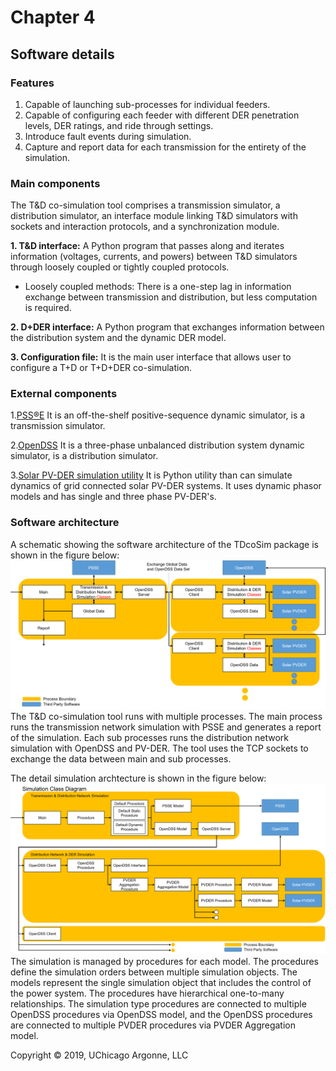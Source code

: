 # Chapter 4
## Software details

### Features
1. Capable of launching sub-processes for individual feeders.
2. Capable of configuring each feeder with different DER penetration levels, DER ratings, and ride through settings.
3. Introduce fault events during simulation.
4. Capture and report data for each transmission for the entirety of the simulation.

### Main components
The T&D co-simulation tool comprises a transmission simulator, a distribution simulator, an interface module linking T&D simulators with sockets and interaction protocols, and a synchronization module.

**1. T&D interface:**
A Python program that passes along and iterates information (voltages, currents, and powers) between T&D simulators through loosely coupled or tightly coupled protocols.
  * Loosely coupled methods: There is a one-step lag in information exchange between transmission and distribution, but less computation is required. 

**2. D+DER interface:**
A Python program that exchanges information between the distribution system and the dynamic DER model.

**3. Configuration file:**
It is the main user interface that allows user to configure a T+D or T+D+DER co-simulation. 

### External components
1.[PSS®E](https://new.siemens.com/global/en/products/energy/services/transmission-distribution-smart-grid/consulting-and-planning/pss-software/pss-e.html)
It is an off-the-shelf positive-sequence dynamic simulator, is a transmission simulator. 

2.[OpenDSS](https://www.epri.com/#/pages/sa/opendss)
It is a three-phase unbalanced distribution system dynamic simulator, is a distribution simulator.

3.[Solar PV-DER simulation utility](https://github.com/sibyjackgrove/SolarPV-DER-simulation-utility)
It is Python utility than can simulate dynamics of grid connected solar PV-DER systems. It uses dynamic phasor models and has single and three phase PV-DER's. 

### Software architecture
A schematic showing the software architecture of the TDcoSim package is shown in the figure below:
![highlevel software architecture](images/highlevel_software_architecture.png)
The T&D co-simulation tool runs with multiple processes. The main process runs the transmission network simulation with PSSE and generates a report of the simulation. Each sub processes runs the distribution network simulation with OpenDSS and PV-DER. The tool uses the TCP sockets to exchange the data between main and sub processes.

The detail simulation archtecture is shown in the figure below:
![detail simulation architecture](images/simulation_architecture.png)
The simulation is managed by procedures for each model. The procedures define the simulation orders between multiple simulation objects. The models represent the single simulation object that includes the control of the power system. The procedures have hierarchical one-to-many relationships. The simulation type procedures are connected to multiple OpenDSS procedures via OpenDSS model, and the OpenDSS procedures are connected to multiple PVDER procedures via PVDER Aggregation model.


Copyright © 2019, UChicago Argonne, LLC
